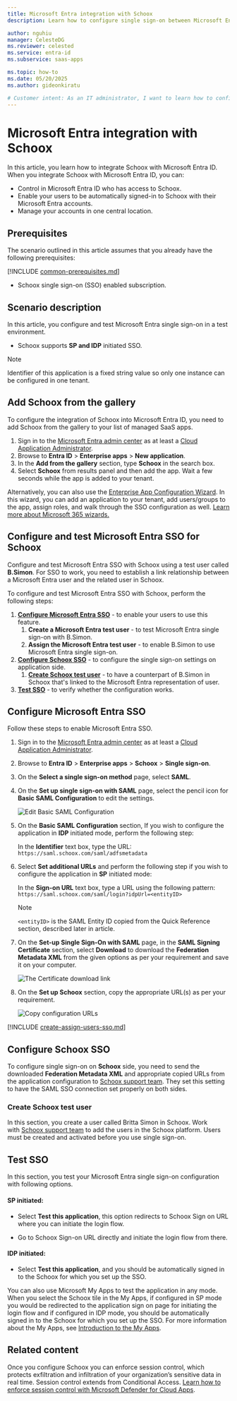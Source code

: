 ```yaml
---
title: Microsoft Entra integration with Schoox
description: Learn how to configure single sign-on between Microsoft Entra ID and Schoox.

author: nguhiu
manager: CelesteDG
ms.reviewer: celested
ms.service: entra-id
ms.subservice: saas-apps

ms.topic: how-to
ms.date: 05/20/2025
ms.author: gideonkiratu

# Customer intent: As an IT administrator, I want to learn how to configure single sign-on between Microsoft Entra ID and Schoox so that I can control who has access to Schoox, enable automatic sign-in with Microsoft Entra accounts, and manage my accounts in one central location.
---
```

# Microsoft Entra integration with Schoox

In this article,  you learn how to integrate Schoox with Microsoft Entra ID. When you integrate Schoox with Microsoft Entra ID, you can:

* Control in Microsoft Entra ID who has access to Schoox.
* Enable your users to be automatically signed-in to Schoox with their Microsoft Entra accounts.
* Manage your accounts in one central location.

## Prerequisites
The scenario outlined in this article assumes that you already have the following prerequisites:

[!INCLUDE [common-prerequisites.md](~/identity/saas-apps/includes/common-prerequisites.md)]
* Schoox single sign-on (SSO) enabled subscription.

## Scenario description

In this article,  you configure and test Microsoft Entra single sign-on in a test environment.

* Schoox supports **SP and IDP** initiated SSO.

> [!NOTE]
> Identifier of this application is a fixed string value so only one instance can be configured in one tenant.

## Add Schoox from the gallery

To configure the integration of Schoox into Microsoft Entra ID, you need to add Schoox from the gallery to your list of managed SaaS apps.

1. Sign in to the [Microsoft Entra admin center](https://entra.microsoft.com) as at least a [Cloud Application Administrator](~/identity/role-based-access-control/permissions-reference.md#cloud-application-administrator).
1. Browse to **Entra ID** > **Enterprise apps** > **New application**.
1. In the **Add from the gallery** section, type **Schoox** in the search box.
1. Select **Schoox** from results panel and then add the app. Wait a few seconds while the app is added to your tenant.

 Alternatively, you can also use the [Enterprise App Configuration Wizard](https://portal.office.com/AdminPortal/home?Q=Docs#/azureadappintegration). In this wizard, you can add an application to your tenant, add users/groups to the app, assign roles, and walk through the SSO configuration as well. [Learn more about Microsoft 365 wizards.](/microsoft-365/admin/misc/azure-ad-setup-guides)

<a name='configure-and-test-azure-ad-sso-for-schoox'></a>

## Configure and test Microsoft Entra SSO for Schoox

Configure and test Microsoft Entra SSO with Schoox using a test user called **B.Simon**. For SSO to work, you need to establish a link relationship between a Microsoft Entra user and the related user in Schoox.

To configure and test Microsoft Entra SSO with Schoox, perform the following steps:

1. **[Configure Microsoft Entra SSO](#configure-azure-ad-sso)** - to enable your users to use this feature.
    1. **Create a Microsoft Entra test user** - to test Microsoft Entra single sign-on with B.Simon.
    1. **Assign the Microsoft Entra test user** - to enable B.Simon to use Microsoft Entra single sign-on.
1. **[Configure Schoox SSO](#configure-schoox-sso)** - to configure the single sign-on settings on application side.
    1. **[Create Schoox test user](#create-schoox-test-user)** - to have a counterpart of B.Simon in Schoox that's linked to the Microsoft Entra representation of user.
1. **[Test SSO](#test-sso)** - to verify whether the configuration works.

<a name='configure-azure-ad-sso'></a>

## Configure Microsoft Entra SSO

Follow these steps to enable Microsoft Entra SSO.

1. Sign in to the [Microsoft Entra admin center](https://entra.microsoft.com) as at least a [Cloud Application Administrator](~/identity/role-based-access-control/permissions-reference.md#cloud-application-administrator).
1. Browse to **Entra ID** > **Enterprise apps** > **Schoox** > **Single sign-on**.
1. On the **Select a single sign-on method** page, select **SAML**.
1. On the **Set up single sign-on with SAML** page, select the pencil icon for **Basic SAML Configuration** to edit the settings.

   ![Edit Basic SAML Configuration](common/edit-urls.png)

1. On the **Basic SAML Configuration** section, If you wish to configure the application in **IDP** initiated mode, perform the following step:

    In the **Identifier** text box, type the URL:
    `https://saml.schoox.com/saml/adfsmetadata`

1. Select **Set additional URLs** and perform the following step if you wish to configure the application in **SP** initiated mode:

    In the **Sign-on URL** text box, type a URL using the following pattern:
    `https://saml.schoox.com/saml/login?idpUrl=<entityID>`

	> [!NOTE]
	> `<entityID>` is the SAML Entity ID copied from the Quick Reference section, described later in article.

1. On the **Set-up Single Sign-On with SAML** page, in the **SAML Signing Certificate** section, select **Download** to download the **Federation Metadata XML** from the given options as per your requirement and save it on your computer.

	![The Certificate download link](common/metadataxml.png)

1. On the **Set up Schoox** section, copy the appropriate URL(s) as per your requirement.

	![Copy configuration URLs](common/copy-configuration-urls.png)

<a name='create-an-azure-ad-test-user'></a>

[!INCLUDE [create-assign-users-sso.md](~/identity/saas-apps/includes/create-assign-users-sso.md)]

## Configure Schoox SSO

To configure single sign-on on **Schoox** side, you need to send the downloaded **Federation Metadata XML** and appropriate copied URLs from the application configuration to [Schoox support team](https://www.schoox.com/contact-us). They set this setting to have the SAML SSO connection set properly on both sides.

### Create Schoox test user

In this section, you create a user called Britta Simon in Schoox. Work with [Schoox support team](https://www.schoox.com/contact-us) to add the users in the Schoox platform. Users must be created and activated before you use single sign-on.

## Test SSO

In this section, you test your Microsoft Entra single sign-on configuration with following options. 

#### SP initiated:

* Select **Test this application**, this option redirects to Schoox Sign on URL where you can initiate the login flow.  

* Go to Schoox Sign-on URL directly and initiate the login flow from there.

#### IDP initiated:

* Select **Test this application**, and you should be automatically signed in to the Schoox for which you set up the SSO. 

You can also use Microsoft My Apps to test the application in any mode. When you select the Schoox tile in the My Apps, if configured in SP mode you would be redirected to the application sign on page for initiating the login flow and if configured in IDP mode, you should be automatically signed in to the Schoox for which you set up the SSO. For more information about the My Apps, see [Introduction to the My Apps](https://support.microsoft.com/account-billing/sign-in-and-start-apps-from-the-my-apps-portal-2f3b1bae-0e5a-4a86-a33e-876fbd2a4510).

## Related content

Once you configure Schoox you can enforce session control, which protects exfiltration and infiltration of your organization’s sensitive data in real time. Session control extends from Conditional Access. [Learn how to enforce session control with Microsoft Defender for Cloud Apps](/cloud-app-security/proxy-deployment-aad).
